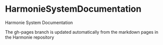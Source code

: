 # HarmonieSystemDocumentation
Harmonie System Documentation

The gh-pages branch is updated automatically from the markdown pages in the Harmonie repository
